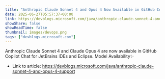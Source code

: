 ```yaml
---
title: "Anthropic Claude Sonnet 4 and Opus 4 Now Available in GitHub Copilot for JetBrains and Eclipse"
date: 2025-06-27T05:57:37+00:00
link: https://devblogs.microsoft.com/java/anthropic-claude-sonnet-4-and-opus-4-support
showShare: false
showReadTime: false
thumbnail: images/devops.png
tags: ["devblogs.microsoft.com"]
---
```

Anthropic Claude Sonnet 4 and Claude Opus 4 are now available in GitHub Copilot Chat for JetBrains IDEs and Eclipse. Model Availability✨

- Link to article: https://devblogs.microsoft.com/java/anthropic-claude-sonnet-4-and-opus-4-support